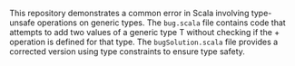 This repository demonstrates a common error in Scala involving type-unsafe operations on generic types. The `bug.scala` file contains code that attempts to add two values of a generic type T without checking if the + operation is defined for that type. The `bugSolution.scala` file provides a corrected version using type constraints to ensure type safety.
